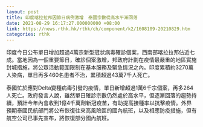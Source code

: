 ```yaml
---
layout: post
title: 印度喀拉拉邦因節日病例激增　泰國宗數從高水平漸回落
date: 2021-08-29 16:17:27.000000000 +08:00
link: https://news.rthk.hk/rthk/ch/component/k2/1608109-20210829.htm
categories: rthk
---
```


印度今日公布單日增加超過4萬宗新型冠狀病毒確診個案，西南部喀拉拉邦佔近七成。當地因為一個重要節日，確診個案激增，邦政府計劃在疫情最嚴重的地區實施封城措施，將公眾活動範圍限制在基本服務及緊急情況之內。印度累積約3270萬人染病，單日再多460名患者不治，累積超過43萬7千人死亡。

泰國忙於應對Delta變種病毒引發的疫情，單日新增超過1萬6千宗個案，再多264人死亡。政府發言人說，雖然單日確診宗數仍然處於高水平，但逐漸回落的趨勢持續，預計今年內會收到1億4千萬劑新冠疫苗，有助提高接種率以抗擊疫情。外界預期泰國民航部門將公布恢復往來高風險區的國內航班，以及相應防疫措施，但有航空公司已事先宣布，將恢復部分國內航班。
